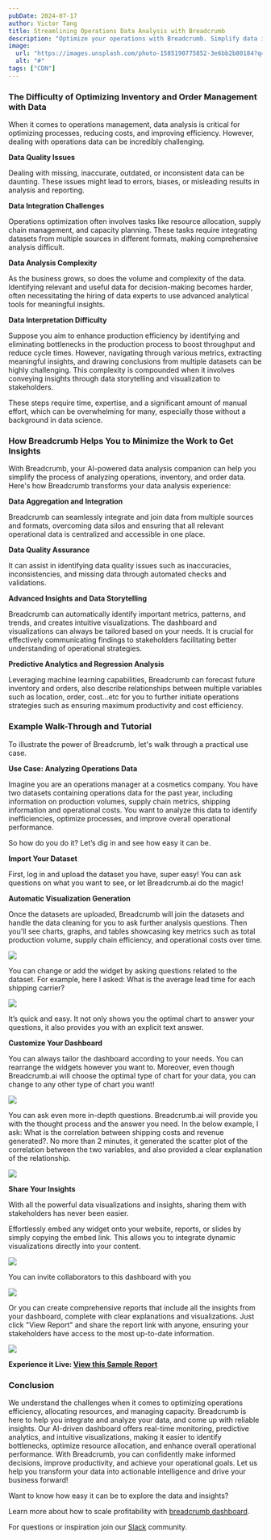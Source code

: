 ```yaml
---
pubDate: 2024-07-17
author: Victor Tang
title: Streamlining Operations Data Analysis with Breadcrumb
description: "Optimize your operations with Breadcrumb. Simplify data integration, ensure data quality, and gain actionable insights effortlessly with our AI-powered dashboard."
image:
  url: "https://images.unsplash.com/photo-1585190775852-3e6bb2b80184?q=80&w=2788&auto=format&fit=crop&ixlib=rb-4.0.3&ixid=M3wxMjA3fDB8MHxwaG90by1wYWdlfHx8fGVufDB8fHx8fA%3D%3D"
  alt: "#"
tags: ["CDN"]
---
```


### The Difficulty of Optimizing Inventory and Order Management with Data

When it comes to operations management, data analysis is critical for optimizing processes, reducing costs, and improving efficiency. However, dealing with operations data can be incredibly challenging. 

**Data Quality Issues**

Dealing with missing, inaccurate, outdated, or inconsistent data can be daunting. These issues might lead to errors, biases, or misleading results in analysis and reporting.

**Data Integration Challenges**

Operations optimization often involves tasks like resource allocation, supply chain management, and capacity planning. These tasks require integrating datasets from multiple sources in different formats, making comprehensive analysis difficult.

**Data Analysis Complexity**

As the business grows, so does the volume and complexity of the data. Identifying relevant and useful data for decision-making becomes harder, often necessitating the hiring of data experts to use advanced analytical tools for meaningful insights.

**Data Interpretation Difficulty**

Suppose you aim to enhance production efficiency by identifying and eliminating bottlenecks in the production process to boost throughput and reduce cycle times. However, navigating through various metrics, extracting meaningful insights, and drawing conclusions from multiple datasets can be highly challenging. This complexity is compounded when it involves conveying insights through data storytelling and visualization to stakeholders.

These steps require time, expertise, and a significant amount of manual effort, which can be overwhelming for many, especially those without a background in data science.

### How Breadcrumb Helps You to Minimize the Work to Get Insights

With Breadcrumb, your AI-powered data analysis companion can help you simplify the process of analyzing operations, inventory, and order data. Here's how Breadcrumb transforms your data analysis experience:

**Data Aggregation and Integration**

Breadcrumb can seamlessly integrate and join data from multiple sources and formats, overcoming data silos and ensuring that all relevant operational data is centralized and accessible in one place.

**Data Quality Assurance**

It can assist in identifying data quality issues such as inaccuracies, inconsistencies, and missing data through automated checks and validations.

**Advanced Insights and Data Storytelling**

Breadcrumb can automatically identify important metrics, patterns, and trends, and creates intuitive visualizations. The dashboard and visualizations can always be tailored based on your needs. It is crucial for effectively communicating findings to stakeholders facilitating better understanding of operational strategies.

**Predictive Analytics and Regression Analysis**

Leveraging machine learning capabilities, Breadcrumb can forecast future inventory and orders, also describe relationships between multiple variables such as location, order, cost…etc for you to further initiate operations strategies such as ensuring maximum productivity and cost efficiency.

### Example Walk-Through and Tutorial

To illustrate the power of Breadcrumb, let's walk through a practical use case.

**Use Case: Analyzing Operations Data**

Imagine you are an operations manager at a cosmetics company. You have two datasets containing operations data for the past year, including information on production volumes, supply chain metrics, shipping information and operational costs. You want to analyze this data to identify inefficiencies, optimize processes, and improve overall operational performance.

So how do you do it? Let’s dig in and see how easy it can be.

**Import Your Dataset**

First, log in and upload the dataset you have, super easy! You can ask questions on what you want to see, or let Breadcrumb.ai do the magic!

**Automatic Visualization Generation**

Once the datasets are uploaded, Breadcrumb will join the datasets and handle the data cleaning for you to ask further analysis questions. Then you'll see charts, graphs, and tables showcasing key metrics such as total production volume, supply chain efficiency, and operational costs over time.

[![](https://img.plasmic.app/img-optimizer/v1/img?src=1cee0eb497becb867f6c02cfbb74e5c6.gif&f=webp&q=75)](https://drive.google.com/file/d/1YzbEuPSeUQzsV6lJoLefj64DfexWzsKy/view?usp=drive_link)

You can change or add the widget by asking questions related to the dataset. For example, here I asked: What is the average lead time for each shipping carrier?

![](https://img.plasmic.app/img-optimizer/v1/img?src=32a7097af21308f9b2be6c125bc6cdbc.gif&f=webp&q=75)

It’s quick and easy. It not only shows you the optimal chart to answer your questions, it also provides you with an explicit text answer.

**Customize Your Dashboard**

You can always tailor the dashboard according to your needs. You can rearrange the widgets however you want to. Moreover, even though Breadcrumb.ai will choose the optimal type of chart for your data, you can change to any other type of chart you want!

![](https://img.plasmic.app/img-optimizer/v1/img?src=5bd05a0b3f1689ecd67ca4ba3b0a3cd8.gif&f=webp&q=75)

You can ask even more in-depth questions. Breadcrumb.ai will provide you with the thought process and the answer you need. In the below example, I ask: What is the correlation between shipping costs and revenue generated?. No more than 2 minutes, it generated the scatter plot of the correlation between the two variables, and also provided a clear explanation of the relationship. 

![](https://img.plasmic.app/img-optimizer/v1/img?src=77205f7d0b73cdf0fc45b160633ba9fb.gif&f=webp&q=75)

**Share Your Insights**

With all the powerful data visualizations and insights, sharing them with stakeholders has never been easier. 

Effortlessly embed any widget onto your website, reports, or slides by simply copying the embed link. This allows you to integrate dynamic visualizations directly into your content.

![](https://lh7-us.googleusercontent.com/docsz/AD_4nXeeyv884s-aE3cyAht9hKHkulGQ-fFyELmz-qwYsRKfX5Y-HI55gAonDhvyyX-zNE2G3DnwTxtn1lEsc7NhYdDPiQt2UqrrcoSP94liOKutc14PgBeVl1L6zGMX9IYAuX18kHdgZ3itHaSq4GAnVq-WvzW5?key=L3Bq8F5wJohCkLpiHgTrgQ)

You can invite collaborators to this dashboard with you

![](https://lh7-us.googleusercontent.com/docsz/AD_4nXfUfjCr4L-JXdoDjMK4expOs1YuXZGEjL7XxpuHt_cfs-Eq7Pd4mfWW_u8W8u1FFNKa2u3_P_7arkD3kOzEjLnajLy_LBltG66UQoPpOxUyqmovHS4iU7pMkKgeYJeKf3Z0BzXIDlQw0AIDDG3hnTpQXJnf?key=L3Bq8F5wJohCkLpiHgTrgQ)

Or you can create comprehensive reports that include all the insights from your dashboard, complete with clear explanations and visualizations. Just click "View Report" and share the report link with anyone, ensuring your stakeholders have access to the most up-to-date information.

![](https://img.plasmic.app/img-optimizer/v1/img?src=1578b04320368803690221d58224356a.gif&f=webp&q=75)

**Experience it Live: [View this Sample Report](https://app.breadcrumb.ai/report/8ad86092-f72a-4e8c-9b39-0f8216976f44)**

### Conclusion

We understand the challenges when it comes to optimizing operations efficiency, allocating resources, and managing capacity. Breadcrumb is here to help you integrate and analyze your data, and come up with reliable insights. Our AI-driven dashboard offers real-time monitoring, predictive analytics, and intuitive visualizations, making it easier to identify bottlenecks, optimize resource allocation, and enhance overall operational performance. With Breadcrumb, you can confidently make informed decisions, improve productivity, and achieve your operational goals. Let us help you transform your data into actionable intelligence and drive your business forward!

Want to know how easy it can be to explore the data and insights?

Learn more about how to scale profitability with [breadcrumb dashboard](https://www.breadcrumb.ai/usecase/consumer-package-goods-operations).

For questions or inspiration join our [Slack](https://breadcrumbcommunity.slack.com/ssb/redirect#/shared-invite/email) community.